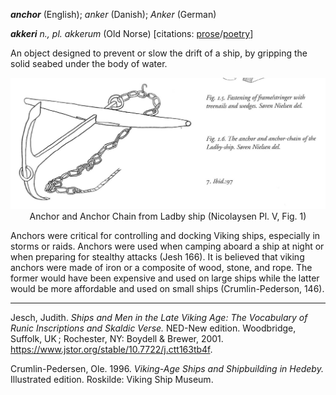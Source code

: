 **_anchor_** (English); _anker_ (Danish); _Anker_ (German)

_**akkeri** n., pl. akkerum_ (Old Norse) [citations: [prose](https://onp.ku.dk/onp/onp.php?o1281)/[poetry](https://lexiconpoeticum.org/m.php?p=lemma&i=2907)]  

An object designed to prevent or slow the drift of a ship, by gripping the solid seabed under the body of water.  

<div align="center">
  
  ![anchor from Ladby ship](../images/Anchor_Ladby.png)  
  Anchor and Anchor Chain from Ladby ship (Nicolaysen Pl. V, Fig. 1)

</div>
Anchors were critical for controlling and docking Viking ships, especially in storms or raids. Anchors were used when camping aboard a ship at night or when preparing for stealthy attacks (Jesh 166). It is believed that viking anchors were made of iron or a composite of wood, stone, and rope. The former would have been expensive and used on large ships while the latter would be more affordable and used on small ships (Crumlin-Pederson, 146). 

---

  Jesch, Judith. _Ships and Men in the Late Viking Age: The Vocabulary of Runic Inscriptions and Skaldic Verse._ NED-New edition. Woodbridge, Suffolk, UK ; Rochester, NY: 
Boydell & Brewer, 2001. https://www.jstor.org/stable/10.7722/j.ctt163tb4f.


  Crumlin-Pedersen, Ole. 1996. _Viking-Age Ships and Shipbuilding in Hedeby._ Illustrated edition. Roskilde: Viking Ship Museum.
